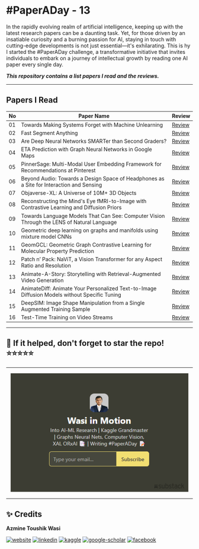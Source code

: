 # **#PaperADay** - 13

In the rapidly evolving realm of artificial intelligence, keeping up with the latest research papers can be a daunting task. Yet, for those driven by an insatiable curiosity and a burning passion for AI, staying in touch with cutting-edge developments is not just essential—it's exhilarating. This is hy I started the #PaperADay challenge, a transformative initiative that invites individuals to embark on a journey of intellectual growth by reading one AI paper every single day.

***This repository contains a list papers I read and the reviews.***

---

## **Papers I Read**
| No | Paper Name | Review |
| --- | --- | --- |
| 01| Towards Making Systems Forget with Machine Unlearning | [Review](https://github.com/azminewasi/PaperADay/blob/main/papers/Day01-Towards-Making-Systems-Forget-with-Machine-Unlearning.md) |
| 02| Fast Segment Anything| [Review](https://github.com/azminewasi/PaperADay/blob/main/papers/Day02-Fast-Segment-Anything.md) |
| 03| Are Deep Neural Networks SMARTer than Second Graders? | [Review](https://github.com/azminewasi/PaperADay/blob/main/papers/Day03-Are-Deep-Neural-Networks-SMARTer-than-Second-Graders.md) |
| 04 | ETA Prediction with Graph Neural Networks in Google Maps | [Review](https://github.com/azminewasi/PaperADay/blob/main/papers/Day04-ETA-Prediction-with-Graph-Neural-Networks-in-Google-Maps.md) |
| 05 | PinnerSage: Multi-Modal User Embedding Framework for Recommendations at Pinterest | [Review](https://github.com/azminewasi/PaperADay/blob/main/papers/Day05-PinnerSage-Multi-Modal-User-Embedding-Framework.md) |
| 06  | Beyond Audio: Towards a Design Space of Headphones as a Site for Interaction and Sensing | [Review](https://github.com/azminewasi/PaperADay/blob/main/papers/Day06-Beyond-Audio.md) |
| 07  | Objaverse-XL: A Universe of 10M+ 3D Objects | [Review](https://github.com/azminewasi/PaperADay/blob/main/papers/Day07-2-Objaverse-XL.md) |
| 08 | Reconstructing the Mind's Eye fMRI-to-Image with Contrastive Learning and Diffusion Priors | [Review](https://github.com/azminewasi/PaperADay/blob/main/papers/Day07-Reconstructing-Minds-Eye-fMRI-to-Image.md) |
| 09 | Towards Language Models That Can See: Computer Vision Through the LENS of Natural Language | [Review](https://github.com/azminewasi/PaperADay/blob/main/papers/Day08-Towards-Language-Models-That-See.md) |
| 10| Geometric deep learning on graphs and manifolds using mixture model CNNs | [Review](https://github.com/azminewasi/PaperADay/blob/main/papers/Day08-2-GDLon-graphs-manifolds-using-mixture-model-CNNs.md) |
| 11 | GeomGCL: Geometric Graph Contrastive Learning for Molecular Property Prediction | [Review](https://github.com/azminewasi/PaperADay/blob/main/papers/Day09-GeomGCL.md) |
| 12 | Patch n’ Pack: NaViT, a Vision Transformer for any Aspect Ratio and Resolution | [Review](https://github.com/azminewasi/PaperADay/blob/main/papers/11-Patch-n-Pack.md) |
| 13 | Animate-A-Story: Storytelling with Retrieval-Augmented Video Generation | [Review](https://github.com/azminewasi/PaperADay/blob/main/papers/13-Animate-A-Story.md) |
| 14 | AnimateDiff: Animate Your Personalized Text-to-Image Diffusion Models without Specific Tuning | [Review](https://github.com/azminewasi/PaperADay/blob/main/papers/14-AnimateDiff.md) |
| 15 | DeepSIM: Image Shape Manipulation from a Single Augmented Training Sample | [Review](https://github.com/azminewasi/PaperADay/blob/main/papers/15-DeepSIM.md) |
| 16 | Test-Time Training on Video Streams | [Review](https://github.com/azminewasi/PaperADay/blob/main/papers/16-Test-Time-Training.md) |


---

## 📌 If it helped, don't forget to **star** the repo! ⭐⭐⭐⭐⭐

---
<p style="text-align: center;">
<img src="./img/substack.png" width="480" height="320" style="border:1px solid #EEE; background:white;" frameborder="0" scrolling="no"></iframe>
</p>

---

## ✨ **Credits**
**Azmine Toushik Wasi**

 [![website](https://img.shields.io/badge/-Website-blue?style=flat-square&logo=rss&color=1f1f15)](https://azminewasi.github.io) 
 [![linkedin](https://img.shields.io/badge/LinkedIn-%320beff?style=flat-square&logo=linkedin&color=1f1f18)](https://www.linkedin.com/in/azmine-toushik-wasi/) 
 [![kaggle](https://img.shields.io/badge/Kaggle-%2320beff?style=flat-square&logo=kaggle&color=1f1f1f)](https://www.kaggle.com/azminetoushikwasi) 
 [![google-scholar](https://img.shields.io/badge/Google%20Scholar-%2320beff?style=flat-square&logo=google-scholar&color=1f1f18)](https://scholar.google.com/citations?user=X3gRvogAAAAJ&hl=en) 
 [![facebook](https://img.shields.io/badge/Facebook-%2320beff?style=flat-square&logo=facebook&color=1f1f15)](https://www.facebook.com/cholche.gari.zatrabari/)

